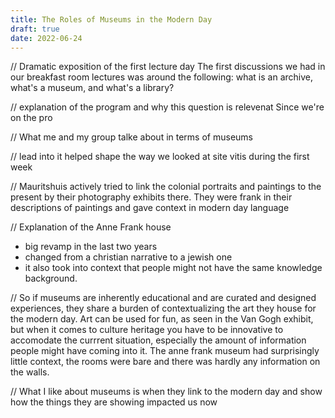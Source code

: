 ```yaml
---
title: The Roles of Museums in the Modern Day
draft: true
date: 2022-06-24
---
```


// Dramatic exposition of the first lecture day
The first discussions we had in our breakfast room lectures was around the following: what is an archive, what's a museum, and what's a library?

// explanation of the program and why this question is relevenat
Since we're on the pro

// What me and my group talke about in terms of museums

// lead into it helped shape the way we looked at site vitis during the first week

// Mauritshuis actively tried to link the colonial portraits and paintings to the present by their photography exhibits there. They were frank in their descriptions of paintings and gave context in modern day language

// Explanation of the Anne Frank house
- big revamp in the last two years
- changed from a christian narrative to a jewish one
- it also took into context that people might not have the same knowledge background.

// So if museums are inherently educational and are curated and designed experiences, they share a burden of contextualizing the art they house for the modern day. Art can be used for fun, as seen in the Van Gogh exhibit, but when it comes to culture heritage you have to be innovative to accomodate the currrent situation, especially the amount of information people might have coming into it. The anne frank museum had surprisingly little context, the rooms were bare and there was hardly any information on the walls.

// What I like about museums is when they link to the modern day and show how the things they are showing impacted us now




